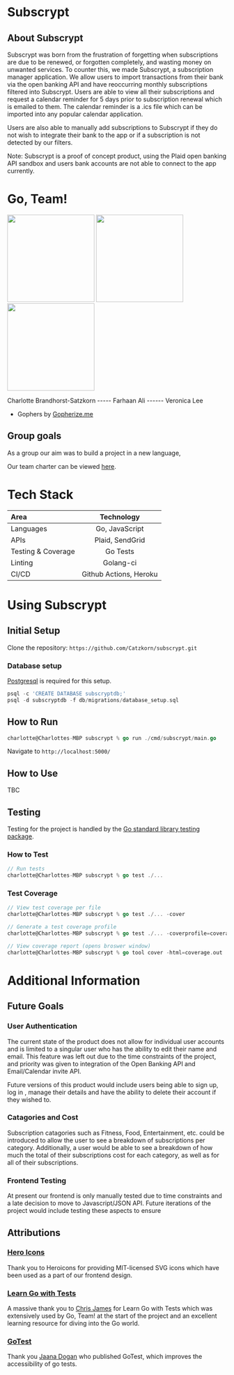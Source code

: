 # Subscrypt

## About Subscrypt

 Subscrypt was born from the frustration of forgetting when subscriptions are due to be renewed, or forgotten completely, and wasting money on unwanted services. To counter this, we made Subscrypt, a subscription manager application. We allow users to import transactions from their bank via the open banking API and have reoccurring monthly subscriptions filtered into Subscrypt. Users are able to view all their subscriptions and request a calendar reminder for 5 days prior to subscription renewal which is emailed to them. The calendar reminder is a .ics file which can be imported into any popular calendar application.

Users are also able to manually add subscriptions to Subscrypt if they do not wish to integrate their bank to the app or if a subscription is not detected by our filters.

Note: Subscrypt is a proof of concept product, using the Plaid open banking API sandbox and users bank accounts are not able to connect to the app currently.


# Go, Team!

<img src="https://imgur.com/oePX1Wo.png" width="200" height="200"> <img src="https://imgur.com/YKZhxGt.png" width="200" height="200"> <img src="https://imgur.com/zBtpZ4o.png" width="200" height="200"> 

Charlotte Brandhorst-Satzkorn ----- Farhaan Ali ------ Veronica Lee
- Gophers by [Gopherize.me](https://gopherize.me/)

## Group goals

As a group our aim was to build a project in a new language, 

Our team charter can be viewed [here](https://github.com/Catzkorn/subscrypt/wiki/Team-Charter).

# Tech Stack

|      Area      | Technology  |
| :------------- | :----------: | 
|  Languages | Go, JavaScript  |
|  APIs | Plaid, SendGrid  |
| Testing & Coverage | Go Tests  |   
|  Linting | Golang-ci  |  
| CI/CD   | Github Actions, Heroku | 

# Using Subscrypt


## Initial Setup
Clone the repository: `https://github.com/Catzkorn/subscrypt.git`

### Database setup

[Postgresql](https://www.postgresql.org/) is required for this setup.

```Go
psql -c 'CREATE DATABASE subscryptdb;'
psql -d subscryptdb -f db/migrations/database_setup.sql
```

## How to Run
```Go
charlotte@Charlottes-MBP subscrypt % go run ./cmd/subscrypt/main.go
```
Navigate to `http://localhost:5000/`

## How to Use

TBC



## Testing

Testing for the project is handled by the [Go standard library testing package](https://golang.org/pkg/testing/). 

### How to Test

```Go
// Run tests
charlotte@Charlottes-MBP subscrypt % go test ./...
```

### Test Coverage

```Go
// View test coverage per file
charlotte@Charlottes-MBP subscrypt % go test ./... -cover

// Generate a test coverage profile
charlotte@Charlottes-MBP subscrypt % go test ./... -coverprofile=coverage.out

// View coverage report (opens broswer window)
charlotte@Charlottes-MBP subscrypt % go tool cover -html=coverage.out
```


# Additional Information

## Future Goals

### User Authentication

The current state of the product does not allow for individual user accounts and is limited to a singular user who has the ability to edit their name and email. This feature was left out due to the time constraints of the project, and priority was given to integration of the Open Banking API and Email/Calendar invite API.

Future versions of this product would include users being able to sign up, log in , manage their details and have the ability to delete their account if they wished to. 

### Catagories and Cost

Subscription catagories such as Fitness, Food, Entertainment, etc. could be introduced to allow the user to see a breakdown of subscriptions per category. Additionally, a user would be able to see a breakdown of how much the total of their subscriptions cost for each category, as well as for all of their subscriptions. 

### Frontend Testing

At present our frontend is only manually tested due to time constraints and a late decision to move to Javascript/JSON API. Future iterations of the project would include testing these aspects to ensure 


## Attributions

### [Hero Icons](https://heroicons.dev/)

Thank you to Heroicons for providing MIT-licensed SVG icons which have been used as a part of our frontend design. 

### [Learn Go with Tests](https://quii.gitbook.io/learn-go-with-tests/)

A massive thank you to [Chris James](https://github.com/quii) for Learn Go with Tests which was extensively used by Go, Team! at the start of the project and an excellent learning resource for diving into the Go world. 

### [GoTest](https://github.com/rakyll/gotest)

Thank you [Jaana Dogan](https://github.com/rakyll) who published GoTest, which improves the accessibility of go tests.
